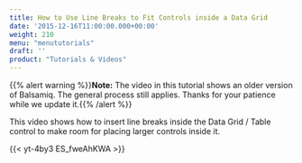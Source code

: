 ```yaml
---
title: How to Use Line Breaks to Fit Controls inside a Data Grid
date: '2015-12-16T11:00:00.000+00:00'
weight: 210
menu: "menututorials"
draft: ''
product: "Tutorials & Videos"
---
```


{{% alert warning %}}**Note:** The video in this tutorial shows an older version of Balsamiq. The general process still applies. Thanks for your patience while we update it.{{% /alert %}}

This video shows how to insert line breaks inside the Data Grid / Table control to make room for placing larger controls inside it.

{{< yt-4by3 ES_fweAhKWA >}}
